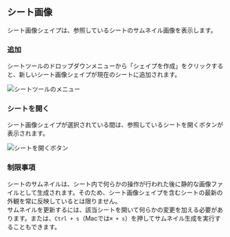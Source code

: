 ## シート画像

シート画像シェイプは、参照しているシートのサムネイル画像を表示します。

### 追加

シートツールのドロップダウンメニューから「シェイプを作成」をクリックすると、新しいシート画像シェイプが現在のシートに追加されます。

![シートツールのメニュー](/assets/shape-sheet-image-1.png)

### シートを開く

シート画像シェイプが選択されている間は、参照しているシートを開くボタンが表示されます。

![シートを開くボタン](/assets/shape-sheet-image-2.png)

### 制限事項

シートのサムネイルは、シート内で何らかの操作が行われた後に静的な画像ファイルとして生成されます。そのため、シート画像シェイプを含むシートの最新の外観を常に反映しているとは限りません。  
サムネイルを更新するには、該当シートを開いて何らかの変更を加える必要があります。または、`Ctrl + s`（Macでは`⌘ + s`）を押してサムネイル生成を実行することもできます。
